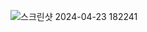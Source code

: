 ![스크린샷 2024-04-23 182241](https://github.com/gnoeyp/Opengl_Tutorial/assets/62169778/590d0ad0-3ae1-4f91-a675-66e50e74d123)
